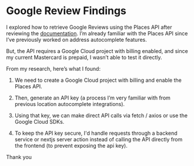 # Google Review Findings

I explored how to retrieve Google Reviews using the Places API after reviewing the [documentation](https://developers.google.com/maps/documentation/javascript/place-reviews).
I’m already familiar with the Places API since I’ve previously worked on address autocomplete features.

But, the API requires a Google Cloud project with billing enabled, and since my current Mastercard is prepaid, I wasn’t able to test it directly.

From my research, here’s what I found:

1. We need to create a Google Cloud project with billing and enable the Places API.

2. Then, generate an API key (a process I’m very familiar with from previous location autocomplete integrations).

3. Using that key, we can make direct API calls via fetch / axios or use the Google Cloud SDKs.

4. To keep the API key secure, I'd handle requests through a backend service or nextjs server action instead of calling the API directly from the frontend (to prevent exposing the api key).

Thank you
